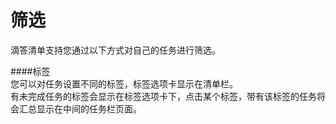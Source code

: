 # 筛选

滴答清单支持您通过以下方式对自己的任务进行筛选。

####标签
<br>您可以对任务设置不同的标签，标签选项卡显示在清单栏。
<br>有未完成任务的标签会显示在标签选项卡下，点击某个标签，带有该标签的任务将会汇总显示在中间的任务栏页面。
